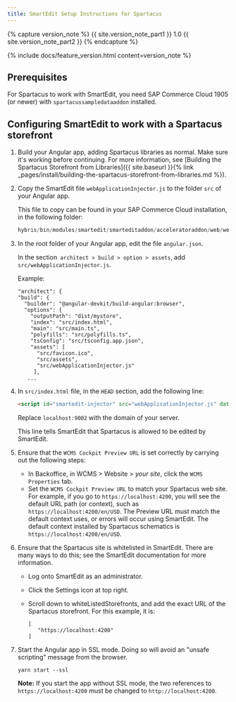 ```yaml
---
title: SmartEdit Setup Instructions for Spartacus
---
```


{% capture version_note %}
{{ site.version_note_part1 }} 1.0 {{ site.version_note_part2 }}
{% endcapture %}

{% include docs/feature_version.html content=version_note %}

## Prerequisites

For Spartacus to work with SmartEdit, you need SAP Commerce Cloud 1905 (or newer) with `spartacussampledataaddon` installed.

## Configuring SmartEdit to work with a Spartacus storefront

1. Build your Angular app, adding Spartacus libraries as normal. Make sure it's working before continuing. For more information, see [Building the Spartacus Storefront from Libraries]({{ site.baseurl }}{% link _pages/install/building-the-spartacus-storefront-from-libraries.md %}).

2. Copy the SmartEdit file `webApplicationInjector.js` to the folder `src` of your Angular app.

   This file to copy can be found in your SAP Commerce Cloud installation, in the following folder:

   ```javascript
   hybris/bin/modules/smartedit/smarteditaddon/acceleratoraddon/web/webroot/_ui/shared/common/js/webApplicationInjector.js
   ```

3. In the root folder of your Angular app, edit the file `angular.json`.

   In the section` architect > build > option > assets`, add `src/webApplicationInjector.js`.

   Example:

   ```
   "architect": {
   "build": {
     "builder": "@angular-devkit/build-angular:browser",
     "options": {
       "outputPath": "dist/mystore",
       "index": "src/index.html",
       "main": "src/main.ts",
       "polyfills": "src/polyfills.ts",
       "tsConfig": "src/tsconfig.app.json",
       "assets": [
         "src/favicon.ico",
         "src/assets",
         "src/webApplicationInjector.js"
   		],
      ...
   ```

4. In  `src/index.html` file, in the `HEAD` section, add the following line:

   ```html
   <script id="smartedit-injector" src="webApplicationInjector.js" data-smartedit-allow-origin="localhost:9002"></script>
   ```

   Replace `localhost:9002` with the domain of your server.

   This line tells SmartEdit that Spartacus is allowed to be edited by SmartEdit.

5. Ensure that the `WCMS Cockpit Preview URL` is set correctly by carrying out the following steps:

   - In Backoffice, in WCMS > Website > *your site*, click the `WCMS Properties` tab.
   - Set the `WCMS Cockpit Preview URL` to match your Spartacus web site. For example, if you go to `https://localhost:4200`, you will see the default URL path (or context), such as `https://localhost:4200/en/USD`. The Preview URL must match the default context uses, or errors will occur using SmartEdit. The default context installed by Spartacus schematics is `https://localhost:4200/en/USD`.

6. Ensure that the Spartacus site is whitelisted in SmartEdit. There are many ways to do this; see the SmartEdit documentation for more information.

   - Log onto SmartEdit as an administrator.
  
   - Click the Settings icon at top right.
  
   - Scroll down to whiteListedStorefronts, and add the exact URL of the Spartacus storefront.
      For this example, it is:
  
      ```plaintext
      [
         "https://localhost:4200"
      ]
      ```
  
7. Start the Angular app in SSL mode. Doing so will avoid an "unsafe scripting" message from the browser.

   ```plaintext
   yarn start --ssl
   ```

   **Note:** If you start the app without SSL mode, the two references to `https://localhost:4200` must be changed to `http://localhost:4200`.
